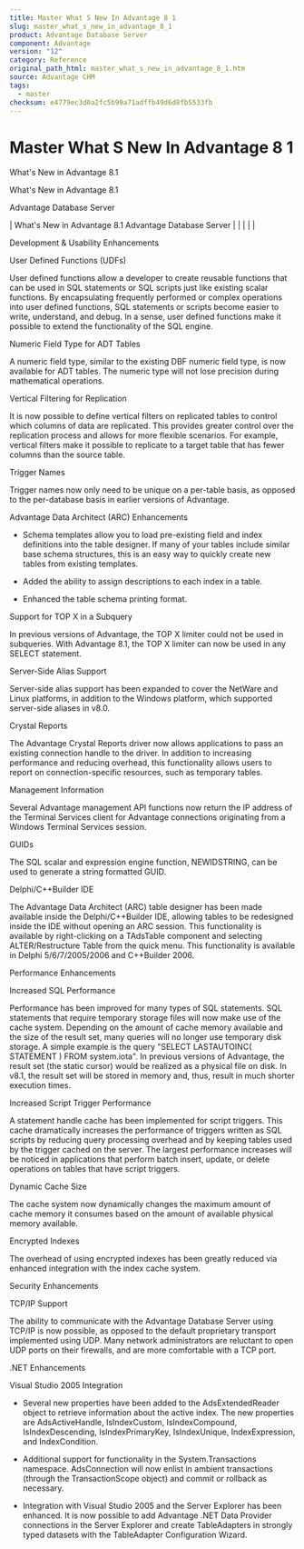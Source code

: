 ```yaml
---
title: Master What S New In Advantage 8 1
slug: master_what_s_new_in_advantage_8_1
product: Advantage Database Server
component: Advantage
version: "12"
category: Reference
original_path_html: master_what_s_new_in_advantage_8_1.htm
source: Advantage CHM
tags:
  - master
checksum: e4779ec3d0a2fc5b99a71adffb49d6d8fb5533fb
---
```


# Master What S New In Advantage 8 1

What's New in Advantage 8.1

What's New in Advantage 8.1

Advantage Database Server

| What's New in Advantage 8.1  Advantage Database Server |  |  |  |  |

Development & Usability Enhancements

User Defined Functions (UDFs)

User defined functions allow a developer to create reusable functions that can be used in SQL statements or SQL scripts just like existing scalar functions. By encapsulating frequently performed or complex operations into user defined functions, SQL statements or scripts become easier to write, understand, and debug. In a sense, user defined functions make it possible to extend the functionality of the SQL engine.

Numeric Field Type for ADT Tables

A numeric field type, similar to the existing DBF numeric field type, is now available for ADT tables. The numeric type will not lose precision during mathematical operations.

Vertical Filtering for Replication

It is now possible to define vertical filters on replicated tables to control which columns of data are replicated. This provides greater control over the replication process and allows for more flexible scenarios. For example, vertical filters make it possible to replicate to a target table that has fewer columns than the source table.

Trigger Names

Trigger names now only need to be unique on a per-table basis, as opposed to the per-database basis in earlier versions of Advantage.

Advantage Data Architect (ARC) Enhancements

- Schema templates allow you to load pre-existing field and index definitions into the table designer. If many of your tables include similar base schema structures, this is an easy way to quickly create new tables from existing templates.

- Added the ability to assign descriptions to each index in a table.

- Enhanced the table schema printing format.

Support for TOP X in a Subquery

In previous versions of Advantage, the TOP X limiter could not be used in subqueries. With Advantage 8.1, the TOP X limiter can now be used in any SELECT statement.

Server-Side Alias Support

Server-side alias support has been expanded to cover the NetWare and Linux platforms, in addition to the Windows platform, which supported server-side aliases in v8.0.

Crystal Reports

The Advantage Crystal Reports driver now allows applications to pass an existing connection handle to the driver. In addition to increasing performance and reducing overhead, this functionality allows users to report on connection-specific resources, such as temporary tables.

Management Information

Several Advantage management API functions now return the IP address of the Terminal Services client for Advantage connections originating from a Windows Terminal Services session.

GUIDs

The SQL scalar and expression engine function, NEWIDSTRING, can be used to generate a string formatted GUID.

Delphi/C++Builder IDE

The Advantage Data Architect (ARC) table designer has been made available inside the Delphi/C++Builder IDE, allowing tables to be redesigned inside the IDE without opening an ARC session. This functionality is available by right-clicking on a TAdsTable component and selecting ALTER/Restructure Table from the quick menu. This functionality is available in Delphi 5/6/7/2005/2006 and C++Builder 2006.

Performance Enhancements

Increased SQL Performance

Performance has been improved for many types of SQL statements. SQL statements that require temporary storage files will now make use of the cache system. Depending on the amount of cache memory available and the size of the result set, many queries will no longer use temporary disk storage. A simple example is the query "SELECT LASTAUTOINC( STATEMENT ) FROM system.iota". In previous versions of Advantage, the result set (the static cursor) would be realized as a physical file on disk. In v8.1, the result set will be stored in memory and, thus, result in much shorter execution times.

Increased Script Trigger Performance

A statement handle cache has been implemented for script triggers. This cache dramatically increases the performance of triggers written as SQL scripts by reducing query processing overhead and by keeping tables used by the trigger cached on the server. The largest performance increases will be noticed in applications that perform batch insert, update, or delete operations on tables that have script triggers.

Dynamic Cache Size

The cache system now dynamically changes the maximum amount of cache memory it consumes based on the amount of available physical memory available.

Encrypted Indexes

The overhead of using encrypted indexes has been greatly reduced via enhanced integration with the index cache system.

Security Enhancements

TCP/IP Support

The ability to communicate with the Advantage Database Server using TCP/IP is now possible, as opposed to the default proprietary transport implemented using UDP. Many network administrators are reluctant to open UDP ports on their firewalls, and are more comfortable with a TCP port.

.NET Enhancements

Visual Studio 2005 Integration

- Several new properties have been added to the AdsExtendedReader object to retrieve information about the active index. The new properties are AdsActiveHandle, IsIndexCustom, IsIndexCompound, IsIndexDescending, IsIndexPrimaryKey, IsIndexUnique, IndexExpression, and IndexCondition.

- Additional support for functionality in the System.Transactions namespace. AdsConnection will now enlist in ambient transactions (through the TransactionScope object) and commit or rollback as necessary.

- Integration with Visual Studio 2005 and the Server Explorer has been enhanced. It is now possible to add Advantage .NET Data Provider connections in the Server Explorer and create TableAdapters in strongly typed datasets with the TableAdapter Configuration Wizard.
